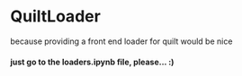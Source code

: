 # QuiltLoader
because providing a front end loader for quilt would be nice

#### just go to the loaders.ipynb file, please... :)
